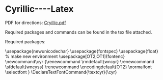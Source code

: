 # Cyrillic----Latex

PDF for directions: [Cryillic.pdf](https://github.com/mrmangan/Cyrillic----Latex/files/7152177/Cryillic.pdf)

Required packages and commands can be found in the tex file attached.

Required packages: 

\usepackage{newunicodechar}
\usepackage{fontspec}
\usepackage{float}
% make new environment
\usepackage[OT2,OT1]{fontenc}
\newcommand\cyr
{\renewcommand
	\rmdefault{wncyr}
	\renewcommand
	\sfdefault{wncyss}
	\renewcommand
	\encodingdefault{OT2}
	\normalfont
	\selectfont
}
\DeclareTextFontCommand{\textcyr}{\cyr}
